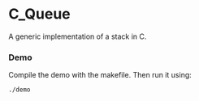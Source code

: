 # C_Queue
A generic implementation of a stack in C.

### Demo

Compile the demo with the makefile. Then run it using:

`./demo`